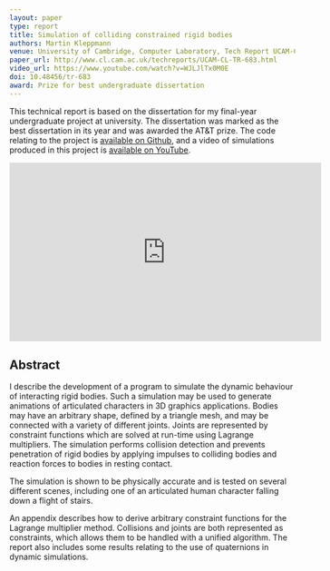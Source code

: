 ```yaml
---
layout: paper
type: report
title: Simulation of colliding constrained rigid bodies
authors: Martin Kleppmann
venue: University of Cambridge, Computer Laboratory, Tech Report UCAM-CL-TR-683
paper_url: http://www.cl.cam.ac.uk/techreports/UCAM-CL-TR-683.html
video_url: https://www.youtube.com/watch?v=WJLJlTx0M0E
doi: 10.48456/tr-683
award: Prize for best undergraduate dissertation
---
```


This technical report is based on the dissertation for my final-year undergraduate project at
university. The dissertation was marked as the best dissertation in its year and was awarded the
AT&T prize. The code relating to the project is [available on Github](https://github.com/ept/maniation),
and a video of simulations produced in this project is
[available on YouTube](https://www.youtube.com/watch?v=WJLJlTx0M0E).

<iframe width="550" height="315" src="https://www.youtube-nocookie.com/embed/WJLJlTx0M0E" frameborder="0" allow="accelerometer; autoplay; encrypted-media; gyroscope; picture-in-picture" allowfullscreen></iframe>

Abstract
--------

I describe the development of a program to simulate the dynamic behaviour of interacting rigid
bodies. Such a simulation may be used to generate animations of articulated characters in 3D
graphics applications. Bodies may have an arbitrary shape, defined by a triangle mesh, and may be
connected with a variety of different joints. Joints are represented by constraint functions which
are solved at run-time using Lagrange multipliers. The simulation performs collision detection and
prevents penetration of rigid bodies by applying impulses to colliding bodies and reaction forces to
bodies in resting contact.

The simulation is shown to be physically accurate and is tested on several different scenes,
including one of an articulated human character falling down a flight of stairs.

An appendix describes how to derive arbitrary constraint functions for the Lagrange multiplier
method. Collisions and joints are both represented as constraints, which allows them to be handled
with a unified algorithm. The report also includes some results relating to the use of quaternions
in dynamic simulations.
